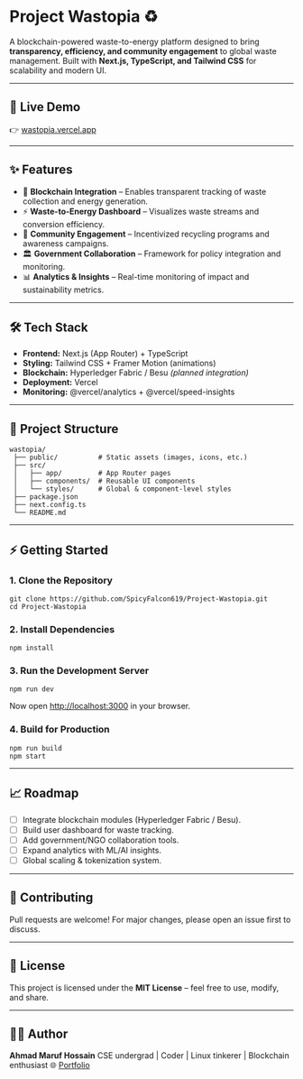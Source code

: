 # Project Wastopia ♻️

A blockchain-powered waste-to-energy platform designed to bring **transparency, efficiency, and community engagement** to global waste management.
Built with **Next.js, TypeScript, and Tailwind CSS** for scalability and modern UI.

---

## 🚀 Live Demo

👉 [wastopia.vercel.app](https://project-wastopia.vercel.app)

---

## ✨ Features

* 🔗 **Blockchain Integration** – Enables transparent tracking of waste collection and energy generation.
* ⚡ **Waste-to-Energy Dashboard** – Visualizes waste streams and conversion efficiency.
* 🎯 **Community Engagement** – Incentivized recycling programs and awareness campaigns.
* 🏛️ **Government Collaboration** – Framework for policy integration and monitoring.
* 📊 **Analytics & Insights** – Real-time monitoring of impact and sustainability metrics.

---

## 🛠️ Tech Stack

* **Frontend:** Next.js (App Router) + TypeScript
* **Styling:** Tailwind CSS + Framer Motion (animations)
* **Blockchain:** Hyperledger Fabric / Besu *(planned integration)*
* **Deployment:** Vercel
* **Monitoring:** @vercel/analytics + @vercel/speed-insights

---

## 📂 Project Structure

```
wastopia/
 ├── public/          # Static assets (images, icons, etc.)
 ├── src/
 │   ├── app/         # App Router pages
 │   ├── components/  # Reusable UI components
 │   └── styles/      # Global & component-level styles
 ├── package.json
 ├── next.config.ts
 └── README.md
```

---

## ⚡ Getting Started

### 1. Clone the Repository

```
git clone https://github.com/SpicyFalcon619/Project-Wastopia.git
cd Project-Wastopia
```

### 2. Install Dependencies

```
npm install
```

### 3. Run the Development Server

```
npm run dev
```

Now open [http://localhost:3000](http://localhost:3000) in your browser.

### 4. Build for Production

```
npm run build
npm start
```

---

## 📈 Roadmap

* [ ] Integrate blockchain modules (Hyperledger Fabric / Besu).
* [ ] Build user dashboard for waste tracking.
* [ ] Add government/NGO collaboration tools.
* [ ] Expand analytics with ML/AI insights.
* [ ] Global scaling & tokenization system.

---

## 🤝 Contributing

Pull requests are welcome! For major changes, please open an issue first to discuss.

---

## 📜 License

This project is licensed under the **MIT License** – feel free to use, modify, and share.

---

## 👨‍💻 Author

**Ahmad Maruf Hossain**
CSE undergrad | Coder | Linux tinkerer | Blockchain enthusiast
🌐 [Portfolio](https://spicy-portfolio.vercel.app)